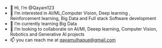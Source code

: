 - 👋 Hi, I’m @Qayam123
- 👀 I’m interested in AI/ML,Computer Vision, Deep learning , Reinforcement learning, Big Data and Full stack Software development
- 🌱 I’m currently learning Big Data
- 💞️ I’m looking to collaborate on AI/Ml, Deeep learning, Computer Vision, Robotics and Generative AI projects
- 📫 you can reach me at qayamulhaque@gmail.com

<!---
Qayam123/Qayam123 is a ✨ special ✨ repository because its `README.md` (this file) appears on your GitHub profile.
You can click the Preview link to take a look at your changes.
--->
